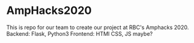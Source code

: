 # AmpHacks2020
This is repo for our team to create our project at RBC's Amphacks 2020.
Backend: Flask, Python3
Frontend: HTMl CSS, JS maybe?
